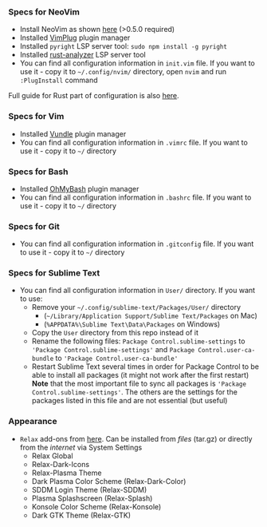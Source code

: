 ### Specs for NeoVim
- Install NeoVim as shown [here](https://thomasventurini.com/articles/install-neovim-05-in-ubuntu/) (>0.5.0 required)
- Installed [VimPlug](https://github.com/junegunn/vim-plug) plugin manager
- Installed `pyright` LSP server tool: `sudo npm install -g pyright`
- Installed [rust-analyzer](https://rust-analyzer.github.io/manual.html#rust-analyzer-language-server-binary) LSP server tool
- You can find all configuration information in `init.vim` file. If you want to use it - copy it to `~/.config/nvim/` directory, open `nvim` and run `:PlugInstall` command

Full guide for Rust part of configuration is also [here](https://sharksforarms.dev/posts/neovim-rust/).

### Specs for Vim
- Installed [Vundle](https://github.com/VundleVim/Vundle.vim) plugin manager
- You can find all configuration information in `.vimrc` file. If you want to use it - copy it to `~/` directory

### Specs for Bash
- Installed [OhMyBash](https://ohmybash.nntoan.com/) plugin manager
- You can find all configuration information in `.bashrc` file. If you want to use it - copy it to `~/` directory

### Specs for Git
- You can find all configuration information in `.gitconfig` file. If you want to use it - copy it to `~/` directory

### Specs for Sublime Text
- You can find all configuration information in `User/` directory. If you want to use:
  - Remove your `~/.config/sublime-text/Packages/User/` directory
    - (`~/Library/Application Support/Sublime Text/Packages` on Mac)
    - (`%APPDATA%\Sublime Text\Data\Packages` on Windows)
  - Copy the `User` directory from this repo instead of it
  - Rename the following files: `Package Control.sublime-settings` to `'Package Control.sublime-settings'` and `Package Control.user-ca-bundle` to `'Package Control.user-ca-bundle'`
  - Restart Sublime Text several times in order for Package Control to be able to install all packages (it might not work after the first restart)  
  __Note__ that the most important file to sync all packages is `'Package Control.sublime-settings'`. The others are the settings for the packages listed in this file and are not essential (but useful)

### Appearance
- `Relax` add-ons from [here](https://store.kde.org/p/1687619/). Can be installed from _files_ (tar.gz) or directly from the _internet_ via System Settings
  - Relax Global
  - Relax-Dark-Icons
  - Relax-Plasma Theme
  - Dark Plasma Color Scheme (Relax-Dark-Color)
  - SDDM Login Theme (Relax-SDDM)
  - Plasma Splashscreen (Relax-Splash)
  - Konsole Color Scheme (Relax-Konsole)
  - Dark GTK Theme (Relax-GTK)
